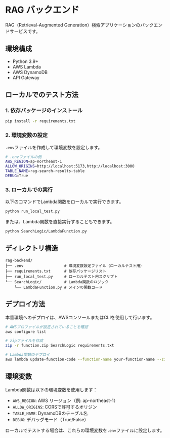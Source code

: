 # RAG バックエンド

RAG（Retrieval-Augmented Generation）検索アプリケーションのバックエンドサービスです。

## 環境構成

- Python 3.9+
- AWS Lambda
- AWS DynamoDB
- API Gateway

## ローカルでのテスト方法

### 1. 依存パッケージのインストール

```bash
pip install -r requirements.txt
```

### 2. 環境変数の設定

`.env`ファイルを作成して環境変数を設定します。

```bash
# .envファイルの例
AWS_REGION=ap-northeast-1
ALLOW_ORIGINS=http://localhost:5173,http://localhost:3000
TABLE_NAME=rag-search-results-table
DEBUG=True
```

### 3. ローカルでの実行

以下のコマンドでLambda関数をローカルで実行できます。

```bash
python run_local_test.py
```

または、Lambda関数を直接実行することもできます。

```bash
python SearchLogic/LambdaFunction.py
```

## ディレクトリ構造

```
rag-backend/
├── .env                  # 環境変数設定ファイル（ローカルテスト用）
├── requirements.txt      # 依存パッケージリスト
├── run_local_test.py     # ローカルテスト用スクリプト
└── SearchLogic/          # Lambda関数のロジック
    └── LambdaFunction.py # メインの関数コード
```

## デプロイ方法

本番環境へのデプロイは、AWSコンソールまたはCLIを使用して行います。

```bash
# AWSプロファイルが設定されていることを確認
aws configure list

# zipファイルを作成
zip -r function.zip SearchLogic requirements.txt

# Lambda関数のデプロイ
aws lambda update-function-code --function-name your-function-name --zip-file fileb://function.zip
```

## 環境変数

Lambda関数は以下の環境変数を使用します：

- `AWS_REGION`: AWS リージョン（例: ap-northeast-1）
- `ALLOW_ORIGINS`: CORSで許可するオリジン
- `TABLE_NAME`: DynamoDBのテーブル名
- `DEBUG`: デバッグモード（True/False）

ローカルでテストする場合は、これらの環境変数を`.env`ファイルに設定します。
